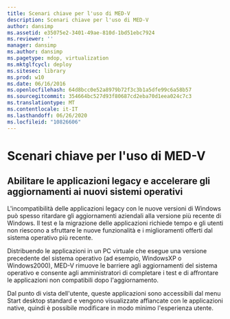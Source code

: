 ```yaml
---
title: Scenari chiave per l'uso di MED-V
description: Scenari chiave per l'uso di MED-V
author: dansimp
ms.assetid: e35075e2-3401-49ae-810d-1bd51ebc7924
ms.reviewer: ''
manager: dansimp
ms.author: dansimp
ms.pagetype: mdop, virtualization
ms.mktglfcycl: deploy
ms.sitesec: library
ms.prod: w10
ms.date: 06/16/2016
ms.openlocfilehash: 64d8bcc0e52a8979b72f3c3b1a5dfe99c6a58b57
ms.sourcegitcommit: 354664bc527d93f80687cd2eba70d1eea024c7c3
ms.translationtype: MT
ms.contentlocale: it-IT
ms.lasthandoff: 06/26/2020
ms.locfileid: "10826606"
---
```

# Scenari chiave per l'uso di MED-V


## Abilitare le applicazioni legacy e accelerare gli aggiornamenti ai nuovi sistemi operativi


L'incompatibilità delle applicazioni legacy con le nuove versioni di Windows può spesso ritardare gli aggiornamenti aziendali alla versione più recente di Windows. Il test e la migrazione delle applicazioni richiede tempo e gli utenti non riescono a sfruttare le nuove funzionalità e i miglioramenti offerti dal sistema operativo più recente.

Distribuendo le applicazioni in un PC virtuale che esegue una versione precedente del sistema operativo (ad esempio, WindowsXP o Windows2000), MED-V rimuove le barriere agli aggiornamenti del sistema operativo e consente agli amministratori di completare i test e di affrontare le applicazioni non compatibili dopo l'aggiornamento.

Dal punto di vista dell'utente, queste applicazioni sono accessibili dal menu Start desktop standard e vengono visualizzate affiancate con le applicazioni native, quindi è possibile modificare in modo minimo l'esperienza utente.

 

 





